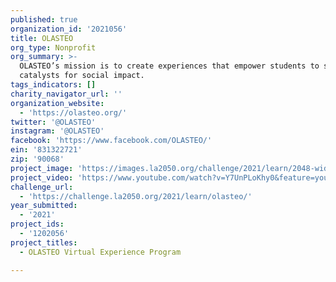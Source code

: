```yaml
---
published: true
organization_id: '2021056'
title: OLASTEO
org_type: Nonprofit
org_summary: >-
  OLASTEO’s mission is to create experiences that empower students to serve as
  catalysts for social impact.
tags_indicators: []
charity_navigator_url: ''
organization_website:
  - 'https://olasteo.org/'
twitter: '@OLASTEO'
instagram: '@OLASTEO'
facebook: 'https://www.facebook.com/OLASTEO/'
ein: '831322721'
zip: '90068'
project_image: 'https://images.la2050.org/challenge/2021/learn/2048-wide/olasteo.jpg'
project_video: 'https://www.youtube.com/watch?v=Y7UnPLoKhy0&feature=youtu.be'
challenge_url:
  - 'https://challenge.la2050.org/2021/learn/olasteo/'
year_submitted:
  - '2021'
project_ids:
  - '1202056'
project_titles:
  - OLASTEO Virtual Experience Program

---
```

